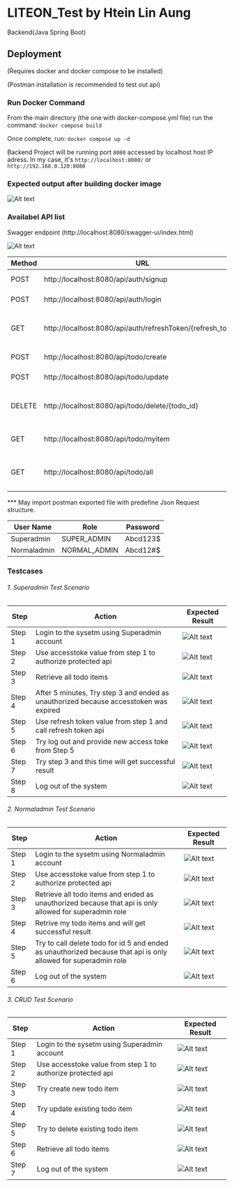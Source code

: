 # LITEON_Test by Htein Lin Aung

Backend(Java Spring Boot)

## Deployment
(Requires docker and docker compose to be installed)

(Postman installation is recommended to test out api)

### Run Docker Command

From the main directory (the one with docker-compose.yml file) run the command:
```docker compose build```

Once complete, run:
```docker compose up -d```

Backend Project will be running port `8080` accessed by localhost host IP adress. In my case, it's `http://localhost:8080/` or `http://192.168.0.120:8080`

### Expected output after building docker image

![Alt text](assets/image.png)

### Availabel API list

Swagger endpoint (http://localhost:8080/swagger-ui/index.html)

![Alt text](assets/image-1.png)

| Method | URL                                                         | Action                                             |
| ------ | ----------------------------------------------------------- | -------------------------------------------------- |
| POST   | http://localhost:8080/api/auth/signup                       | New account creatoin                               |
| POST   | http://localhost:8080/api/auth/login                        | Login to the system                                |
| GET    | http://localhost:8080/api/auth/refreshToken/{refresh_token} | Get refresh token when access token is expired     |
| POST   | http://localhost:8080/api/todo/create                       | Create new todo item                               |
| POST   | http://localhost:8080/api/todo/update                       | Update todo item                                   |
| DELETE | http://localhost:8080/api/todo/delete/{todo_id}             | Delete todo item (only available for super_admin)  |
| GET    | http://localhost:8080/api/todo/myitem                       | Get todo item created by login user                |
| GET    | http://localhost:8080/api/todo/all                          | Get all todo list (only available for super_admin) |

*** May import postman exported file with predefine Json Request structure.

| User Name   | Role         | Password |
| ----------- | ------------ | -------- |
| Superadmin  | SUPER_ADMIN  | Abcd123$ |
| Normaladmin | NORMAL_ADMIN | Abcd12#$ |


### Testcases

###### 1. Superadmin Test Scenario
| Step   | Action                                                                                | Expected Result          |
| ------ | ------------------------------------------------------------------------------------- | ------------------------ |
| Step 1 | Login to the sysetm using Superadmin account                                          | ![Alt text](assets/image-2.png) |
| Step 2 | Use accesstoke value from step 1 to authorize protected api                           | ![Alt text](assets/image-3.png) |
| Step 3 | Retrieve all todo items                                                               | ![Alt text](assets/image-4.png) |
| Step 4 | After 5 minutes, Try step 3 and ended as unauthorized because accesstoken was expired | ![Alt text](assets/image-5.png) |
| Step 5 | Use refresh token value from step 1 and call refresh token api                        | ![Alt text](assets/image-6.png) |
| Step 6 | Try log out and provide new access toke from Step 5                                   | ![Alt text](assets/image-7.png) |
| Step 7 | Try step 3 and this time will get successful result                                   | ![Alt text](assets/image-8.png) |
| Step 8 | Log out of the system                                                                 | ![Alt text](assets/image-7.png) |

###### 2. Normaladmin Test Scenario
| Step   | Action                                                                                                          | Expected Result           |
| ------ | --------------------------------------------------------------------------------------------------------------- | ------------------------- |
| Step 1 | Login to the sysetm using Normaladmin account                                                                   | ![Alt text](assets/image-9.png)  |
| Step 2 | Use accesstoke value from step 1 to authorize protected api                                                     | ![Alt text](assets/image-3.png)  |
| Step 3 | Retrieve all todo items and ended as unauthorized because that api is only allowed for superadmin role          | ![Alt text](assets/image-5.png)  |
| Step 4 | Retrive my todo items and will get successful result                                                            | ![Alt text](assets/image-10.png) |
| Step 5 | Try to call delete todo for id 5 and ended as unauthorized because that api is only allowed for superadmin role | ![Alt text](assets/image-11.png) |
| Step 6 | Log out of the system                                                                                           | ![Alt text](assets/image-7.png)  |

###### 3. CRUD Test Scenario

| Step   | Action                                                      | Expected Result           |
| ------ | ----------------------------------------------------------- | ------------------------- |
| Step 1 | Login to the sysetm using Superadmin account                | ![Alt text](assets/image-2.png)  |
| Step 2 | Use accesstoke value from step 1 to authorize protected api | ![Alt text](assets/image-3.png)  |
| Step 3 | Try create new todo item                                    | ![Alt text](assets/image-12.png) |
| Step 4 | Try update existing todo item                               | ![Alt text](assets/image-13.png) |
| Step 5 | Try to delete existing todo item                            | ![Alt text](assets/image-14.png) |
| Step 6 | Retrieve all todo items                                     | ![Alt text](assets/image-4.png)  |
| Step 7 | Log out of the system                                       | ![Alt text](assets/image-7.png)  |
